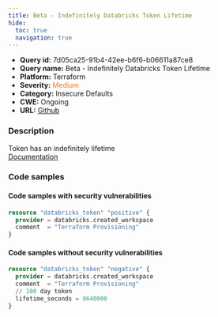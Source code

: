 ```yaml
---
title: Beta - Indefinitely Databricks Token Lifetime
hide:
  toc: true
  navigation: true
---
```


<style>
  .highlight .hll {
    background-color: #ff171742;
  }
  .md-content {
    max-width: 1100px;
    margin: 0 auto;
  }
</style>

-   **Query id:** 7d05ca25-91b4-42ee-b6f6-b06611a87ce8
-   **Query name:** Beta - Indefinitely Databricks Token Lifetime
-   **Platform:** Terraform
-   **Severity:** <span style="color:#ff7213">Medium</span>
-   **Category:** Insecure Defaults
-   **CWE:** Ongoing
-   **URL:** [Github](https://github.com/DataDog/kics/tree/master/assets/queries/terraform/databricks/indefinitely_token)

### Description
Token has an indefinitely lifetime<br>
[Documentation](https://registry.terraform.io/providers/databricks/databricks/latest/docs/resources/token)

### Code samples
#### Code samples with security vulnerabilities
```tf title="Positive test num. 1 - tf file" hl_lines="1"
resource "databricks_token" "positive" {
  provider = databricks.created_workspace
  comment  = "Terraform Provisioning"
}

```


#### Code samples without security vulnerabilities
```tf title="Negative test num. 1 - tf file"
resource "databricks_token" "negative" {
  provider = databricks.created_workspace
  comment  = "Terraform Provisioning"
  // 100 day token
  lifetime_seconds = 8640000
}

```
